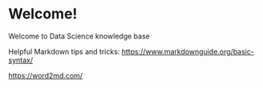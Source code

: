 # Welcome!
Welcome to Data Science knowledge base

Helpful Markdown tips and tricks: https://www.markdownguide.org/basic-syntax/


https://word2md.com/
